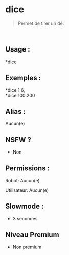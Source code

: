 # dice

> Permet de tirer un dé.

<br>

## Usage :

*dice <nombre minimum> <nombre maximum>

## Exemples :

*dice 1 6,
<br>*dice 100 200

## Alias :

Aucun(e)

## NSFW ?

- Non

## Permissions :

Robot: Aucun(e)
<br>

Utilisateur: Aucun(e)

## Slowmode :

- 3 secondes

## Niveau Premium

- Non premium
